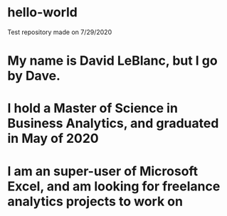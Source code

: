 # hello-world
Test repository made on 7/29/2020
# My name is David LeBlanc, but I go by Dave.
# I hold a Master of Science in Business Analytics, and graduated in May of 2020
# I am an super-user of Microsoft Excel, and am looking for freelance analytics projects to work on
